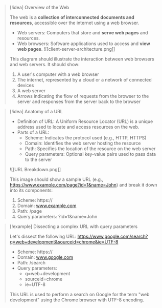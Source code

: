 > [!idea] Overview of the Web
>
> The web is a **collection of interconnected documents and resources**, accessible over the internet using a web browser.
> - Web servers: Computers that store and **serve web pages** and resources.
> - Web browsers: Software applications used to access and **view web pages**.
> ![[client-server-architecture.png]]
>
> This diagram should illustrate the interaction between web browsers and web servers. It should show:
> 1. A user's computer with a web browser
> 2. The internet, represented by a cloud or a network of connected devices
> 3. A web server
> 4. Arrows indicating the flow of requests from the browser to the server and responses from the server back to the browser

> [!idea] Anatomy of a URL
>
> - Definition of URL: A Uniform Resource Locator (URL) is a unique address used to locate and access resources on the web.
> - Parts of a URL:
>   - Scheme: Indicates the protocol used (e.g., HTTP, HTTPS)
>   - Domain: Identifies the web server hosting the resource
>   - Path: Specifies the location of the resource on the web server
>   - Query parameters: Optional key-value pairs used to pass data to the server
>
> ![[URL Breakdown.png]]
>
> This image should show a sample URL (e.g., https://www.example.com/page?id=1&name=John) and break it down into its components:
> 1. Scheme: https://
> 2. Domain: www.example.com
> 3. Path: /page
> 4. Query parameters: ?id=1&name=John

> [!example] Dissecting a complex URL with query parameters
>
> Let's dissect the following URL:
> https://www.google.com/search?q=web+development&sourceid=chrome&ie=UTF-8
>
> - Scheme: https://
> - Domain: www.google.com
> - Path: /search
> - Query parameters:
>   - q=web+development
>   - sourceid=chrome
>   - ie=UTF-8
>
> This URL is used to perform a search on Google for the term "web development" using the Chrome browser with UTF-8 encoding.